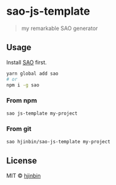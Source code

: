 # sao-js-template

> my remarkable SAO generator

## Usage

Install [SAO](https://github.com/saojs/sao) first.

```bash
yarn global add sao
# or
npm i -g sao
```

### From npm

```bash
sao js-template my-project
```

### From git

```bash
sao hjinbin/sao-js-template my-project
```

## License

MIT &copy; [hjinbin](github.com/hjinbin)
